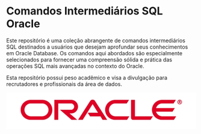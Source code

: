 # Comandos Intermediários SQL Oracle

Este repositório é uma coleção abrangente de comandos intermediários SQL destinados a usuários que desejam aprofundar seus conhecimentos em Oracle Database. 
Os comandos aqui abordados são especialmente selecionados para fornecer uma compreensão sólida e prática das operações SQL mais avançadas no contexto do Oracle.

Esta repositório possui peso acadêmico e visa a divulgação para recrutadores e profissionais da área de dados.

![cover](/image.jpg)

